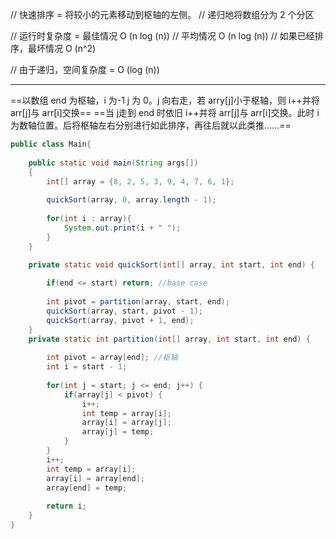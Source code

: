 // 快速排序 = 将较小的元素移动到枢轴的左侧。
// 递归地将数组分为 2 个分区

// 运行时复杂度 = 最佳情况 O (n log (n))
// 平均情况 O (n log (n))
// 如果已经排序，最坏情况 O (n^2)

// 由于递归，空间复杂度 = O (log (n))

---
==以数组 end 为枢轴，i 为-1 j 为 0。j 向右走，若 arry[j]小于枢轴，则 i++并将 arr[j]与 arr[i]交换==
==当 j走到 end 时依旧 i++并将 arr[j]与 arr[i]交换。此时 i 为数轴位置。后将枢轴左右分别进行如此排序，再往后就以此类推......==

```java
public class Main{
	
    public static void main(String args[])
    {
        int[] array = {8, 2, 5, 3, 9, 4, 7, 6, 1};
        
        quickSort(array, 0, array.length - 1);
        
        for(int i : array){
            System.out.print(i + " ");
        }
    }

	private static void quickSort(int[] array, int start, int end) {
		
		if(end <= start) return; //base case
		
		int pivot = partition(array, start, end);
		quickSort(array, start, pivot - 1);
		quickSort(array, pivot + 1, end);		
	}
	private static int partition(int[] array, int start, int end) {
		
		int pivot = array[end]; //枢轴
		int i = start - 1;
		
		for(int j = start; j <= end; j++) {
			if(array[j] < pivot) {
				i++;
				int temp = array[i];
				array[i] = array[j];
				array[j] = temp;
			}
		}
		i++;
		int temp = array[i];
		array[i] = array[end];
		array[end] = temp;
		
		return i;
	}
}
```
